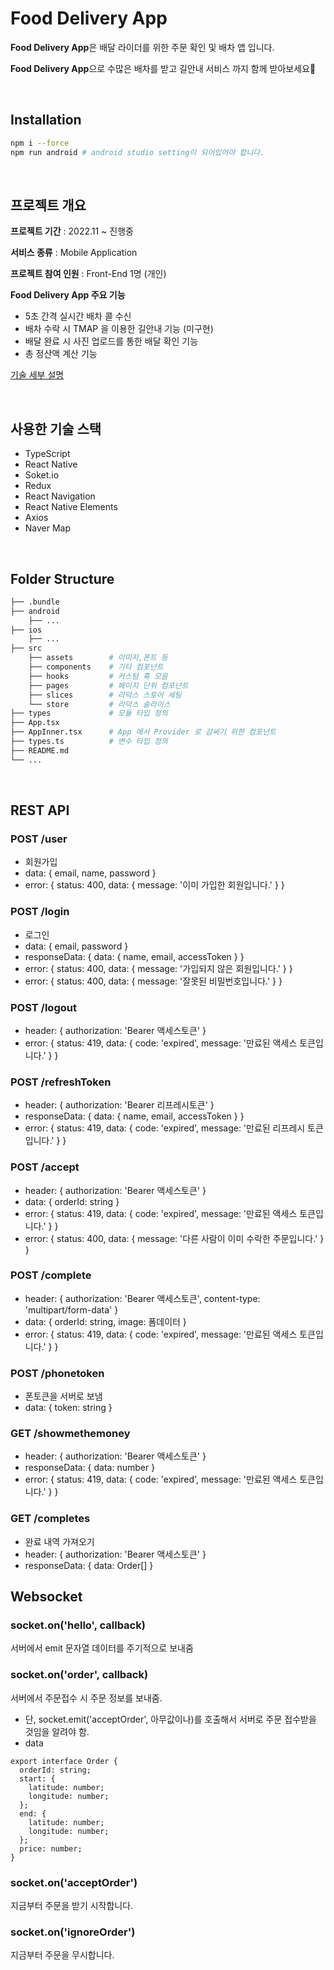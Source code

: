 # Food Delivery App

**Food Delivery App**은 배달 라이더를 위한 주문 확인 및 배차 앱 입니다.

**Food Delivery App**으로 수많은 배차를 받고 길안내 서비스 까지 함께 받아보세요🥰


</br>

## Installation 
```bash
npm i --force
npm run android # android studio setting이 되어있어야 합니다.
```
</br>


## 프로젝트 개요

**프로젝트 기간**  :  2022.11 ~ 진행중

**서비스 종류** : Mobile Application

**프로젝트 참여 인원** : Front-End 1명 (개인)

**Food Delivery App 주요 기능**

- 5초 간격 실시간 배차 콜 수신
- 배차 수락 시 TMAP 을 이용한 길안내 기능 (미구현)
- 배달 완료 시 사진 업로드를 통한 배달 확인 기능
- 총 정산액 계산 기능

[기술 세부 설명](https://magenta-forest-566.notion.site/b64e3c8f2006461ba92239f3c213213f)

</br>

## 사용한 기술 스택
- TypeScript
- React Native
- Soket.io
- Redux
- React Navigation
- React Native Elements
- Axios
- Naver Map

</br>

## Folder Structure

```bash
├── .bundle                    
├── android 
    ├── ...               
├── ios   
    ├── ...                   
├── src                     
    ├── assets        # 이미지,폰트 등
    ├── components    # 기타 컴포넌트       
    ├── hooks         # 커스텀 훅 모음    
    ├── pages         # 페이지 단위 컴포넌트   
    ├── slices        # 리덕스 스토어 세팅     
    └── store         # 리덕스 슬라이스
├── types             # 모듈 타입 정의
├── App.tsx           
├── AppInner.tsx      # App 에서 Provider 로 감싸기 위한 컴포넌트
├── types.ts          # 변수 타입 정의    
├── README.md               
└── ...
```

</br>

## REST API

### POST /user
- 회원가입
- data: { email, name, password }
- error: { status: 400, data: { message: '이미 가입한 회원입니다.' } }
### POST /login
- 로그인
- data: { email, password }
- responseData: { data: { name, email, accessToken } }
- error: { status: 400, data: { message: '가입되지 않은 회원입니다.' } }
- error: { status: 400, data: { message: '잘못된 비밀번호입니다.' } }
### POST /logout
- header: { authorization: 'Bearer 액세스토큰' }
- error: { status: 419, data: { code: 'expired', message: '만료된 액세스 토큰입니다.' } }
### POST /refreshToken
- header: { authorization: 'Bearer 리프레시토큰' }
- responseData: { data: { name, email, accessToken } }
- error: { status: 419, data: { code: 'expired', message: '만료된 리프레시 토큰입니다.' } }
### POST /accept
- header: { authorization: 'Bearer 액세스토큰' }
- data: { orderId: string }
- error: { status: 419, data: { code: 'expired', message: '만료된 액세스 토큰입니다.' } }
- error: { status: 400, data: { message: '다른 사람이 이미 수락한 주문입니다.' } }
### POST /complete
- header: { authorization: 'Bearer 액세스토큰', content-type: 'multipart/form-data' }
- data: { orderId: string, image: 폼데이터 }
- error: { status: 419, data: { code: 'expired', message: '만료된 액세스 토큰입니다.' } }
### POST /phonetoken
- 폰토큰을 서버로 보냄
- data: { token: string }
### GET /showmethemoney
- header: { authorization: 'Bearer 액세스토큰' }
- responseData: { data: number }
- error: { status: 419, data: { code: 'expired', message: '만료된 액세스 토큰입니다.' } }
### GET /completes
- 완료 내역 가져오기
- header: { authorization: 'Bearer 액세스토큰' }
- responseData: { data: Order[] }

## Websocket
### socket.on('hello', callback)
서버에서 emit 문자열 데이터를 주기적으로 보내줌

### socket.on('order', callback)
서버에서 주문접수 시 주문 정보를 보내줌.
- 단, socket.emit('acceptOrder', 아무값이나)를 호출해서 서버로 주문 접수받을 것임을 알려야 함.
- data
```
export interface Order {
  orderId: string;
  start: {
    latitude: number;
    longitude: number;
  };
  end: {
    latitude: number;
    longitude: number;
  };
  price: number;
}
```
### socket.on('acceptOrder')
지금부터 주문을 받기 시작합니다.
### socket.on('ignoreOrder')
지금부터 주문을 무시합니다.



